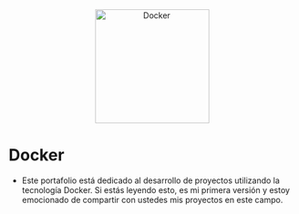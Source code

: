 <div align="center">
    <img src="https://cdn-icons-png.flaticon.com/512/5969/5969059.png" width="200" alt="Docker">
    </img>
</div>

# Docker

- Este portafolio está dedicado al desarrollo de proyectos utilizando la tecnología Docker. Si estás leyendo esto, es mi primera versión y estoy emocionado de compartir con ustedes mis proyectos en este campo.